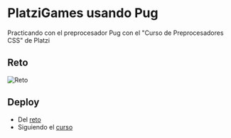 # PlatziGames usando Pug
Practicando con el preprocesador Pug con el "Curso de Preprocesadores CSS" de Platzi

## Reto
![Reto](https://static.platzi.com/media/user_upload/PlatziGames%20-%20josuesn1402.github.io-c7a4f967-2be2-4ad9-93aa-a0e30d46e515.jpg)

## Deploy
* Del [reto](https://josuesn1402.github.io/platzi-games-pug/)
* Siguiendo el [curso](https://josuesn1402.github.io/platzi-games-pug/landing.html)

